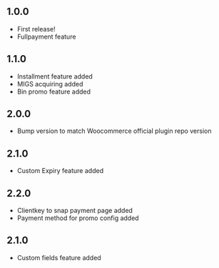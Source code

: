1.0.0
-----
- First release!
- Fullpayment feature

1.1.0
-----
- Installment feature added
- MIGS acquiring added
- Bin promo feature added

2.0.0
-----
- Bump version to match Woocommerce official plugin repo version

2.1.0
-----
- Custom Expiry feature added

2.2.0
-----
- Clientkey to snap payment page added
- Payment method for promo config added

2.1.0
-----
- Custom fields feature added